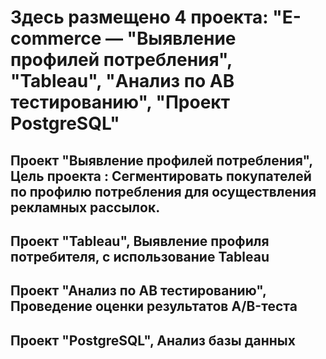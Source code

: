 # Здесь размещено 4 проекта: "E-commerce — "Выявление профилей потребления", "Tableau", "Анализ по АВ тестированию", "Проект PostgreSQL"

## Проект "Выявление профилей потребления", Цель проекта : Сегментировать покупателей по профилю потребления для осуществления рекламных рассылок.

## Проект "Tableau", Выявление профиля потребителя, с использование Tableau

## Проект "Анализ по АВ тестированию", Проведение оценки результатов A/B-теста

## Проект "PostgreSQL", Анализ базы данных

